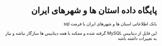 <div dir="rtl">

# پایگاه داده استان ها و شهرهای ایران

بانک اطلاعاتی استان ها و شهرهای ایران با فرمت sql

این فایل از دیتابیس MySQL گرفته شده و ممکنه با همه دیتابیس ها سازگار نباشه و نیاز به تغییرات داشته باشه
</div>

